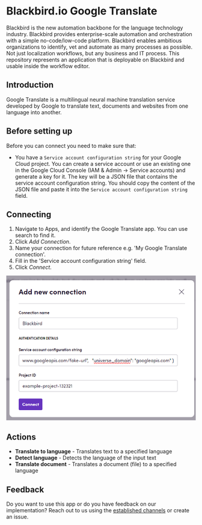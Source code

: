 # Blackbird.io Google Translate

Blackbird is the new automation backbone for the language technology industry. Blackbird provides enterprise-scale automation and orchestration with a simple no-code/low-code platform. Blackbird enables ambitious organizations to identify, vet and automate as many processes as possible. Not just localization workflows, but any business and IT process. This repository represents an application that is deployable on Blackbird and usable inside the workflow editor.

## Introduction

<!-- begin docs -->

Google Translate is a multilingual neural machine translation service developed by Google to translate text, documents and websites from one language into another.

## Before setting up

Before you can connect you need to make sure that:

- You have a `Service account configuration string` for your Google Cloud project. You can create a service account or use an existing one in the Google Cloud Console (IAM & Admin -> Service accounts) and generate a key for it. The key will be a JSON file that contains the service account configuration string. You should copy the content of the JSON file and paste it into the `Service account configuration string` field.

## Connecting

1.  Navigate to Apps, and identify the Google Translate app. You can use search to find it.
2. Click _Add Connection_.
3. Name your connection for future reference e.g. 'My Google Translate connection'.
4. Fill in the 'Service account configuration string' field.
5. Click _Connect_.

![connection.png](/image/README/connection.png)

## Actions 

- **Translate to language** - Translates text to a specified language
- **Detect language** - Detects the language of the input text
- **Translate document** - Translates a document (file) to a specified language

## Feedback

Do you want to use this app or do you have feedback on our implementation? Reach out to us using the [established channels](https://www.blackbird.io/) or create an issue.

<!-- end docs -->
